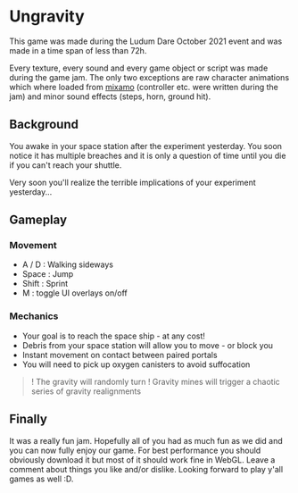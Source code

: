 # Ungravity

This game was made during the Ludum Dare October 2021 event and was made in a time span of less than 72h.

Every texture, every sound and every game object or script was made during the game jam.
The only two exceptions are raw character animations which where loaded from [mixamo](https://www.mixamo.com/#/) (controller etc. were written during the jam) and minor sound effects (steps, horn, ground hit).

## Background
You awake in your space station after the experiment yesterday.
You soon notice it has multiple breaches and it is only a question of time until you die if you can't reach your shuttle.

Very soon you'll realize the terrible implications of your experiment yesterday...
## Gameplay

### Movement
- A / D : Walking sideways
- Space : Jump
- Shift : Sprint
- M     : toggle UI overlays on/off

### Mechanics
- Your goal is to reach the space ship - at any cost!
- Debris from your space station will allow you to move - or block you
- Instant movement on contact between paired portals
- You will need to pick up oxygen canisters to avoid suffocation
>! The gravity will randomly turn
>! Gravity mines will trigger a chaotic series of gravity realignments

## Finally
It was a really fun jam. Hopefully all of you had as much fun as we did and you can now fully enjoy our game.
For best performance you should obviously download it but most of it should work fine in WebGL.
Leave a comment about things you like and/or dislike.
Looking forward to play y'all games as well :D.
  